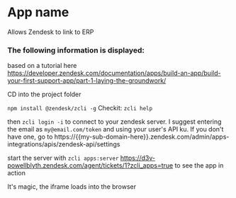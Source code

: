 # App name

Allows Zendesk to link to ERP

### The following information is displayed:

based on a tutorial here
https://developer.zendesk.com/documentation/apps/build-an-app/build-your-first-support-app/part-1-laying-the-groundwork/

CD into the project folder

`npm install @zendesk/zcli -g`
Checkit:
`zcli help`

then
`zcli login -i`
to connect to your zendesk server.
I suggest entering the email as `my@email.com/token`  and using your user's API ku.
If you don't have one, go to https://{{my-sub-domain-here}}.zendesk.com/admin/apps-integrations/apis/zendesk-api/settings



start the server with
`zcli apps:server`
https://d3v-powellblyth.zendesk.com/agent/tickets/1?zcli_apps=true to see the app in action

It's magic, the iframe loads into the browser